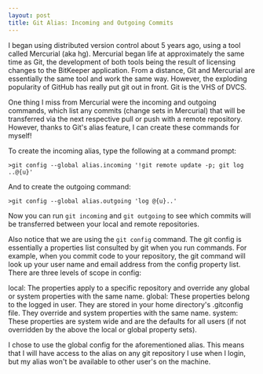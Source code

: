 ```yaml
---
layout: post
title: Git Alias: Incoming and Outgoing Commits
---
```

 
I began using distributed version control about 5 years ago, using a tool called Mercurial (aka hg). Mercurial began life at approximately the same time as Git, the development of both tools being the result of licensing changes to the BitKeeper application. From a distance, Git and Mercurial are essentially the same tool and work the same way. However, the exploding popularity of GitHub has really put git out in front. Git is the VHS of DVCS. 

One thing I miss from Mercurial were the incoming and outgoing commands, which list any commits (change sets in Mercurial)  that will be transferred via the next respective pull or push with a remote repository. However, thanks to Git's alias feature, I can create these commands for myself! 

To create the incoming alias, type the following at a command prompt:

```
>git config --global alias.incoming '!git remote update -p; git log ..@{u}' 
```

And to create the outgoing command:

```
>git config --global alias.outgoing 'log @{u}..'
```

Now you can run `git incoming` and `git outgoing` to see which commits will be transferred between your local and remote repositories.

Also notice that we are using the `git config` command. The git config is essentially a properties list consulted by git when you run commands. For example, when you commit code to your repository, the git command will look up your user name and email address from the config property list. There are three levels of scope in config:

local: The properties apply to a specific repository and override any global or system properties with the same name.
global: These properties belong to the logged in user. They are stored in your home directory's .gitconfig file. They override and system properties with the same name.
system: These properties are system wide and are the defaults for all users (if not overridden by the above the local or global property sets). 

I chose to use the global config for the aforementioned alias. This means that I will have access to the alias on any git repository I use when I login, but my alias won't be available to other user's on the machine.

